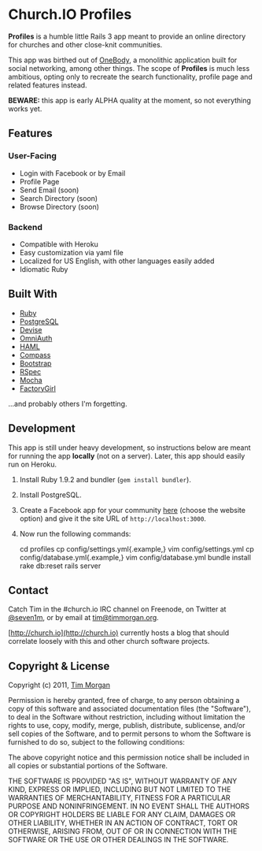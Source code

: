 # Church.IO Profiles

**Profiles** is a humble little Rails 3 app meant to provide an online directory for churches and other close-knit communities.

This app was birthed out of [OneBody](https://github.com/seven1m/onebody), a monolithic application built for social networking, among other things. The scope of **Profiles** is much less ambitious, opting only to recreate the search functionality, profile page and related features instead.

**BEWARE:** this app is early ALPHA quality at the moment, so not everything works yet.

## Features

### User-Facing

* Login with Facebook or by Email
* Profile Page
* Send Email (soon)
* Search Directory (soon)
* Browse Directory (soon)

### Backend

* Compatible with Heroku
* Easy customization via yaml file
* Localized for US English, with other languages easily added
* Idiomatic Ruby

## Built With

* [Ruby](http://www.ruby-lang.org)
* [PostgreSQL](http://www.postgresql.org/)
* [Devise](https://github.com/plataformatec/devise)
* [OmniAuth](https://github.com/intridea/omniauth)
* [HAML](http://haml-lang.com/)
* [Compass](http://compass-style.org/)
* [Bootstrap](http://twitter.github.com/bootstrap/)
* [RSpec](http://relishapp.com/rspec)
* [Mocha](http://mocha.rubyforge.org/)
* [FactoryGirl](https://github.com/thoughtbot/factory_girl)

...and probably others I'm forgetting.

## Development

This app is still under heavy development, so instructions below are meant for running the app **locally** (not on a server). Later, this app should easily run on Heroku.

1. Install Ruby 1.9.2 and bundler (`gem install bundler`).
2. Install PostgreSQL.
3. Create a Facebook app for your community [here](https://developers.facebook.com/apps) (choose the website option) and give it the site URL of `http://localhost:3000`.
5. Now run the following commands:

    cd profiles
    cp config/settings.yml{.example,}
    vim config/settings.yml
    cp config/database.yml{.example,}
    vim config/database.yml
    bundle install
    rake db:reset
    rails server

## Contact

Catch Tim in the #church.io IRC channel on Freenode, on Twitter at [@seven1m](https://twitter.com/seven1m), or by email at [tim@timmorgan.org](http://timmorgan.org).

[http://church.io](http://church.io) currently hosts a blog that should correlate loosely with this and other church software projects.

## Copyright & License

Copyright (c) 2011, [Tim Morgan](http://timmorgan.org)

Permission is hereby granted, free of charge, to any person obtaining a copy of this software and associated documentation files (the "Software"), to deal in the Software without restriction, including without limitation the rights to use, copy, modify, merge, publish, distribute, sublicense, and/or sell copies of the Software, and to permit persons to whom the Software is furnished to do so, subject to the following conditions:

The above copyright notice and this permission notice shall be included in all copies or substantial portions of the Software.

THE SOFTWARE IS PROVIDED "AS IS", WITHOUT WARRANTY OF ANY KIND, EXPRESS OR IMPLIED, INCLUDING BUT NOT LIMITED TO THE WARRANTIES OF MERCHANTABILITY, FITNESS FOR A PARTICULAR PURPOSE AND NONINFRINGEMENT. IN NO EVENT SHALL THE AUTHORS OR COPYRIGHT HOLDERS BE LIABLE FOR ANY CLAIM, DAMAGES OR OTHER LIABILITY, WHETHER IN AN ACTION OF CONTRACT, TORT OR OTHERWISE, ARISING FROM, OUT OF OR IN CONNECTION WITH THE SOFTWARE OR THE USE OR OTHER DEALINGS IN THE SOFTWARE.
